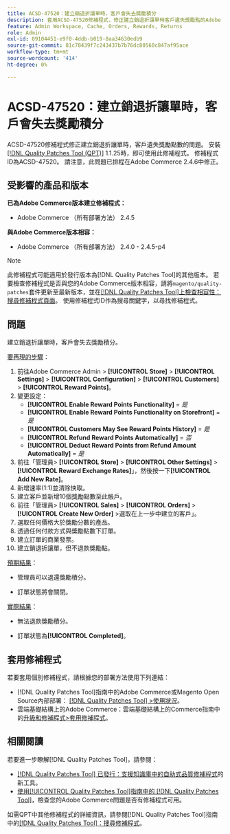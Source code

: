 ```yaml
---
title: ACSD-47520：建立銷退折讓單時，客戶會失去獎勵積分
description: 套用ACSD-47520修補程式，修正建立銷退折讓單時客戶遺失獎勵點的Adobe Commerce問題。
feature: Admin Workspace, Cache, Orders, Rewards, Returns
role: Admin
exl-id: 09104451-e9f0-4ddb-b019-8aa34630edb9
source-git-commit: 81c78439f7c243437b7b76dc80560c847af95ace
workflow-type: tm+mt
source-wordcount: '414'
ht-degree: 0%

---
```


# ACSD-47520：建立銷退折讓單時，客戶會失去獎勵積分

ACSD-47520修補程式修正建立銷退折讓單時，客戶遺失獎勵點數的問題。 安裝[[!DNL Quality Patches Tool (QPT)]](https://experienceleague.adobe.com/zh-hant/docs/commerce-knowledge-base/kb/announcements/commerce-announcements/magento-quality-patches-released-new-tool-to-self-serve-quality-patches) 1.1.25時，即可使用此修補程式。 修補程式ID為ACSD-47520。 請注意，此問題已排程在Adobe Commerce 2.4.6中修正。

## 受影響的產品和版本

**已為Adobe Commerce版本建立修補程式：**
* Adobe Commerce （所有部署方法） 2.4.5

**與Adobe Commerce版本相容：**
* Adobe Commerce （所有部署方法） 2.4.0 - 2.4.5-p4

>[!NOTE]
>
>此修補程式可能適用於發行版本為[!DNL Quality Patches Tool]的其他版本。 若要檢查修補程式是否與您的Adobe Commerce版本相容，請將`magento/quality-patches`套件更新至最新版本，並在[[!DNL Quality Patches Tool]上檢查相容性：搜尋修補程式頁面](https://experienceleague.adobe.com/tools/commerce-quality-patches/index.html?lang=zh-Hant)。 使用修補程式ID作為搜尋關鍵字，以尋找修補程式。

## 問題

建立銷退折讓單時，客戶會失去獎勵積分。

<u>要再現的步驟</u>：

1. 前往Adobe Commerce Admin > **[!UICONTROL Store]** > **[!UICONTROL Settings]** > **[!UICONTROL Configuration]** > **[!UICONTROL Customers]** > **[!UICONTROL Reward Points]**。
1. 變更設定：
   * **[!UICONTROL Enable Reward Points Functionality]** = _是_
   * **[!UICONTROL Enable Reward Points Functionality on Storefront]** = _是_
   * **[!UICONTROL Customers May See Reward Points History]** = _是_
   * **[!UICONTROL Refund Reward Points Automatically]** = _否_
   * **[!UICONTROL Deduct Reward Points from Refund Amount Automatically]** = _是_
1. 前往「管理員> **[!UICONTROL Store]** > **[!UICONTROL Other Settings]** > **[!UICONTROL Reward Exchange Rates]**」，然後按一下&#x200B;**[!UICONTROL Add New Rate]**。
1. 新增速率(1:1)並清除快取。
1. 建立客戶並新增10個獎勵點數至此帳戶。
1. 前往「管理員> **[!UICONTROL Sales]** > **[!UICONTROL Orders]** > **[!UICONTROL Create New Order]** >選取在上一步中建立的客戶」。
1. 選取任何價格大於獎勵分數的產品。
1. 透過任何付款方式與獎勵點數下訂單。
1. 建立訂單的商業發票。
1. 建立銷退折讓單，但不退款獎勵點。

<u>預期結果</u>：

* 管理員可以退還獎勵積分。

* 訂單狀態將會關閉。

<u>實際結果</u>：

* 無法退款獎勵積分。

* 訂單狀態為&#x200B;**[!UICONTROL Completed]**。

## 套用修補程式

若要套用個別修補程式，請根據您的部署方法使用下列連結：

* [!DNL Quality Patches Tool]指南中的Adobe Commerce或Magento Open Source內部部署： [[!DNL Quality Patches Tool] >使用狀況](/help/tools/quality-patches-tool/usage.md)。
* 雲端基礎結構上的Adobe Commerce：雲端基礎結構上的Commerce指南中的[升級和修補程式>套用修補程式](https://experienceleague.adobe.com/docs/commerce-cloud-service/user-guide/develop/upgrade/apply-patches.html?lang=zh-Hant)。

## 相關閱讀

若要進一步瞭解[!DNL Quality Patches Tool]，請參閱：

* [[!DNL Quality Patches Tool] 已發行：支援知識庫中的自助式品質修補程式](https://experienceleague.adobe.com/zh-hant/docs/commerce-knowledge-base/kb/announcements/commerce-announcements/magento-quality-patches-released-new-tool-to-self-serve-quality-patches)的新工具。
* [使用[!UICONTROL Quality Patches Tool]指南中的 [!DNL Quality Patches Tool]](/help/tools/quality-patches-tool/patches-available-in-qpt/check-patch-for-magento-issue-with-magento-quality-patches.md)，檢查您的Adobe Commerce問題是否有修補程式可用。


如需QPT中其他修補程式的詳細資訊，請參閱[!DNL Quality Patches Tool]指南中的[[!DNL Quality Patches Tool]：搜尋修補程式](https://experienceleague.adobe.com/tools/commerce-quality-patches/index.html?lang=zh-Hant)。
